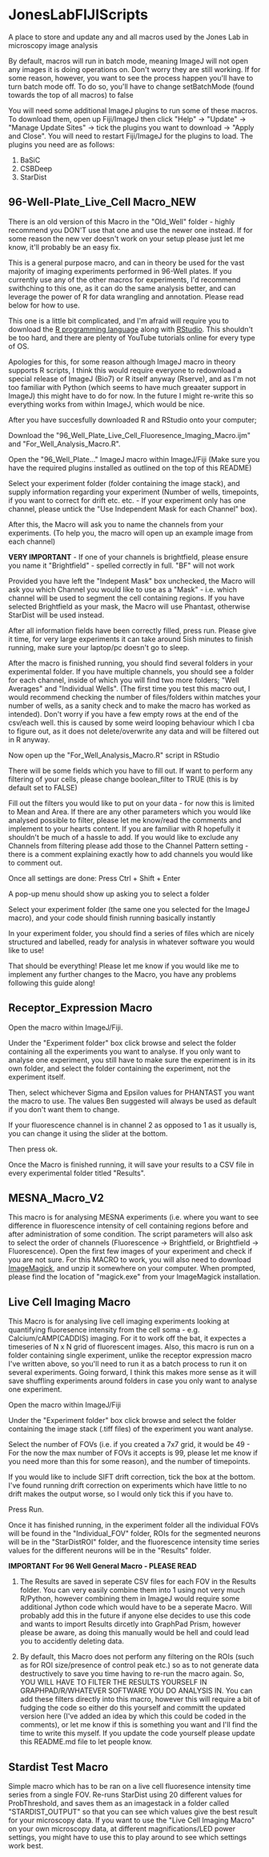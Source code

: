 # JonesLabFIJIScripts
A place to store and update any and all macros used by the Jones Lab in microscopy image analysis

By default, macros will run in batch mode, meaning ImageJ will not open any images it is doing operations on. Don't worry they are still working. If for some reason, however, you want to see the process happen you'll have to turn batch mode off. To do so, you'll have to change setBatchMode (found towards the top of all macros) to false

You will need some additional ImageJ plugins to run some of these macros. To download them, open up Fiji/ImageJ then click "Help" -> "Update" -> "Manage Update Sites" -> tick the plugins you want to download -> "Apply and Close". You will need to restart Fiji/ImageJ for the plugins to load. The plugins you need are as follows:

1. BaSiC
2. CSBDeep
3. StarDist


<strong><h2>96-Well-Plate_Live_Cell Macro_NEW</strong></h2>

There is an old version of this Macro in the "Old_Well" folder - highly recommend you DON'T use that one and use the newer one instead. If for some reason the new ver doesn't work on your setup please just let me know, it'll probably be an easy fix. 

This is a general purpose macro, and can in theory be used for the vast majority of imaging experiments performed in 96-Well plates. If you currently use any of the other macros for experiments, I'd recommend swithching to this one, as it can do the same analysis better, and can leverage the power of R for data wrangling and annotation. Please read below for how to use. 

This one is a little bit complicated, and I'm afraid will require you to download the <a href="https://cran.rstudio.com/">R programming language</a> along with <a href="https://posit.co/download/rstudio-desktop/">RStudio</a>. This shouldn't be too hard, and there are plenty of YouTube tutorials online for every type of OS. 

Apologies for this, for some reason although ImageJ macro in theory supports R scripts, I think this would require everyone to redownload a special release of ImageJ (Bio7) or R itself anyway (Rserve), and as I'm not too familiar with Python (which seems to have much greaater support in ImageJ) this might have to do for now. In the future I might re-write this so everything works from within ImageJ, which would be nice.

After you have succesfully downloaded R and RStudio onto your computer;

Download the "96_Well_Plate_Live_Cell_Fluoresence_Imaging_Macro.ijm" and "For_Well_Analysis_Macro.R".

Open the "96_Well_Plate..." ImageJ macro within ImageJ/Fiji (Make sure you have the required plugins installed as outlined on the top of this README)

Select your experiment folder (folder containing the image stack), and supply information regarding your experiment (Number of wells, timepoints, if you want to correct for drift etc. etc. -  If your experiment only has one channel, please untick the "Use Independent Mask for each Channel" box). 

After this, the Macro will ask you to name the channels from your experiments. (To help you, the macro will open up an example image from each channel)

<b>VERY IMPORTANT</b> - If one of your channels is brightfield, please ensure you name it "Brightfield" - spelled correctly in full. "BF" will not work

Provided you have left the "Indepent Mask" box unchecked, the Macro will ask you which Channel you would like to use as a "Mask" - i.e. which channel will be used to segment the cell containing regions. If you have selected Brightfield as your mask, the Macro will use Phantast, otherwise StarDist will be used instead.

After all information fields have been correctly filled, press run. Please give it time, for very large experiments it can take around 5ish minutes to finish running, make sure your laptop/pc doesn't go to sleep.

After the macro is finished running, you should find several folders in your experimental folder. If you have multiple channels, you should see a folder for each channel, inside of which you will find two more folders; "Well Averages" and "Individual Wells". (The first time you test this macro out, I would recommend checking the number of files/folders within matches your number of wells, as a sanity check and to make the macro has worked as intended). Don't worry if you have a few empty rows at the end of the csv/each well. this is caused by some weird looping behaviour which I cba to figure out, as it does not delete/overwrite any data and will be filtered out in R anyway.

Now open up the "For_Well_Analysis_Macro.R" script in RStudio

There will be some fields which you have to fill out. If want to perform any filtering of your cells, please change boolean_filter to TRUE (this is by default set to FALSE)

Fill out the filters you would like to put on your data - for now this is limited to Mean and Area. If there are any other parameters which you would like analysed possible to filter, please let me know/read the comments and implement to your hearts content. If you are familiar with R hopefully it shouldn't be much of a hassle to add. If you would like to exclude any Channels from filtering please add those to the Channel Pattern setting - there is a comment explaining exactly how to add channels you would like to comment out. 

Once all settings are done:
Press Ctrl + Shift + Enter

A pop-up menu should show up asking you to select a folder

Select your experiment folder (the same one you selected for the ImageJ macro), and your code should finish running basically instantly

In your experiment folder, you should find a series of files which are nicely structured and labelled, ready for analysis in whatever software you would like to use!

That should be everything! Please let me know if you would like me to implement any further changes to the Macro, you have any problems following this guide along!

<strong><h2>Receptor_Expression Macro</strong></h2>

Open the macro within ImageJ/Fiji.

Under the "Experiment folder" box click browse and select the folder containing all the experiments you want to analyse. If you only want to analyse one experiment, you still have to make sure the experiment is in its own folder, and select the folder containing the experiment, not the experiment itself.

Then, select whichever Sigma and Epsilon values for PHANTAST you want the macro to use. The values Ben suggested will always be used as default if you don't want them to change.

If your fluorescence channel is in channel 2 as opposed to 1 as it usually is, you can change it using the slider at the bottom.

Then press ok. 

Once the Macro is finished running, it will save your results to a CSV file in every experimental folder titled "Results".

<strong><h2>MESNA_Macro_V2</strong></h2>

This macro is for analysing MESNA experiments (i.e. where you want to see difference in fluorescence intensity of cell containing regions before and after administration of some condition. The script parameters will also ask to select the order of channels (Fluorescence -> Brightfield, or Brightfield -> Fluorescence). Open the first few images of your experiment and check if you are not sure. For this MACRO to work, you will also need to download [ImageMagick](https://imagemagick.org/script/download.php), and unzip it somewhere on your computer. When prompted, please find the location of "magick.exe" from your ImageMagick installation. 

<strong><h2>Live Cell Imaging Macro</strong></h2>

This Macro is for analysing live cell imaging experiments looking at quantifying fluoresence intensity from the cell soma - e.g. Calcium/cAMP(CADDIS) imaging. For it to work off the bat, it expectes a timeseries of N x N grid of fluorescent images. Also, this macro is run on a folder containing single experiment, unlike the receptor expression macro I've written above, so you'll need to run it as a batch process to run it on several experiments. Going forward, I think this makes more sense as it will save shuffling experiments around folders in case you only want to analyse one experiment.

Open the macro within ImageJ/Fiji

Under the "Experiment folder" box click browse and select the folder containing the image stack (.tiff files) of the experiment you want analyse.

Select the number of FOVs (i.e. if you created a 7x7 grid, it would be 49 - For the now the max number of FOVs it accepts is 99, please let me know if you need more than this for some reason), and the number of timepoints.

If you would like to include SIFT drift correction, tick the box at the bottom. I've found running drift correction on experiments which have little to no drift makes the output worse, so I would only tick this if you have to.

Press Run.

Once it has finished running, in the experiment folder all the individual FOVs will be found in the "Individual_FOV" folder, ROIs for the segmented neurons will be in the "StarDistROI" folder, and the fluorescence intensity time series values for the different neurons will be in the "Results" folder. 

<b>IMPORTANT For 96 Well General Macro - PLEASE READ</b>

1. The Results are saved in seperate CSV files for each FOV in the Results folder. You can very easily combine them into 1 using not very much R/Python, however combining them in ImageJ would require some additional Jython code which would have to be a seperate Macro. Will probably add this in the future if anyone else decides to use this code and wants to import Results dircetly into GraphPad Prism, however please be aware, as doing this manually would be hell and could lead you to accidently deleting data.

2. By default, this Macro does not perform any filtering on the ROIs (such as for ROI size/presence of control peak etc.) so as to not generate data destructively to save you time having to re-run the macro again. So, YOU WILL HAVE TO FILTER THE RESULTS YOURSELF IN GRAPHPAD/R/WHATEVER SOFTWARE YOU DO ANALYSIS IN. You can add these filters directly into this macro, however this will require a bit of fudging the code so either do this yourself and committ the updated version here (I've added an idea by which this could be coded in the comments), or let me know if this is something you want and I'll find the time to write this myself. If you update the code yourself please update this README.md file to let people know. 


<strong><h2>Stardist Test Macro</strong></h2>

Simple macro which has to be ran on a live cell fluoresence intensity time series from a single FOV. Re-runs StarDist using 20 different values for ProbThreshold, and saves them as an imagestack in a folder called "STARDIST_OUTPUT" so that you can see which values give the best result for your microscopy data. If you want to use the "Live Cell Imaging Macro" on your own microscopy data, at different magnifications/LED power settings, you might have to use this to play around to see which settings work best.

